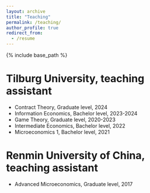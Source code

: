 ```yaml
---
layout: archive
title: "Teaching"
permalink: /teaching/
author_profile: true
redirect_from:
  - /resume
---
```


{% include base_path %}

Tilburg University, teaching assistant
======
* Contract Theory, Graduate level, 2024
* Information Economics, Bachelor level, 2023-2024
* Game Theory, Graduate level, 2020-2023
* Intermediate Economics, Bachelor level, 2022
* Microeconomics 1, Bachelor level, 2021

Renmin University of China, teaching assistant
======
* Advanced Microeconomics, Graduate level, 2017
